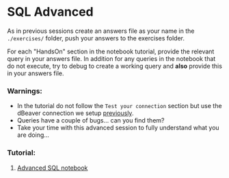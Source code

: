 # SQL Advanced

As in previous sessions create an answers file as your name in the `./exercises/` folder, push your answers to the exercises folder.

For each "HandsOn" section in the notebook tutorial, provide the relevant query in your answers file. In addition for any queries in the notebook that do not execute, try to debug to create a working query and **also** provide this in your answers file.

### Warnings:
- In the tutorial do not follow the `Test your connection` section but use the dBeaver connection we setup [previously](https://github.com/DSSG-EUROPE/dssg-europe-syllabus/tree/master/03_TERMINAL_ssh_and_the_cloud).
- Queries have a couple of bugs... can you find them?
- Take your time with this advanced session to fully understand what you are doing...

### Tutorial:

1. [Advanced SQL notebook](https://github.com/dssg/hitchhikers-guide/blob/master/curriculum/2_data_exploration_and_analysis/advanced_sql/advanced_sql.org)
